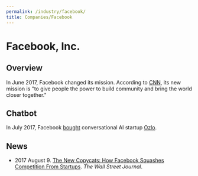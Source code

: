 ```yaml
---
permalink: /industry/facebook/
title: Companies/Facebook
---
```

# Facebook, Inc.

## Overview

In June 2017, Facebook changed its mission. According to [CNN](http://money.cnn.com/2017/06/22/technology/facebook-zuckerberg-interview/index.html), its new mission is "to give people the power to build community and bring the world closer together."

## Chatbot

In July 2017, Facebook [bought](https://techcrunch.com/2017/07/31/facebook-buys-ozlo-to-boost-its-conversational-ai-efforts/) conversational AI startup [Ozlo](https://ozlo.com/).

## News

* 2017 August 9. [The New Copycats: How Facebook Squashes Competition From Startups](https://www.wsj.com/articles/the-new-copycats-how-facebook-squashes-competition-from-startups-1502293444). *The Wall Street Journal*.

